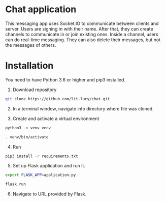 # Chat application

This messaging app uses Socket.IO to communicate between clients and server. Users are signing in with their name. After that, they can create channels to communicate in or join existing ones. Inside a channel, users can do real-time messaging. They can also delete their messages, but not the messages of others.  

# Installation
You need to have Python 3.6 or higher and pip3 installed.

1. Download repository 

```bash
git clone https://github.com/lit-lucy/chat.git
```

2. In a terminal window, navigate into directory where file was cloned.

3. Create and activate a virtual environment

```bash
python3 -m venv venv

. venv/bin/activate
```

4. Run

```bash
pip3 install -r requirements.txt
```

5. Set up Flask application and run it.

```bash
export FLASK_APP=application.py

flask run
```

6. Navigate to URL provided by Flask. 
